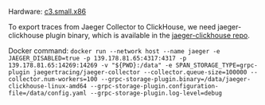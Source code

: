 Hardware: [c3.small.x86](https://deploy.equinix.com/product/servers/c3-small/)

To export traces from Jaeger Collector to ClickHouse, we need jaeger-clickhouse plugin binary, which is available in the [jaeger-clickhouse repo](https://github.com/jaegertracing/jaeger-clickhouse/releases).

Docker command: `docker run --network host --name jaeger -e JAEGER_DISABLED=true -p 139.178.81.65:4317:4317 -p 139.178.81.65:14269:14269 -v "${PWD}:/data" -e SPAN_STORAGE_TYPE=grpc-plugin jaegertracing/jaeger-collector --collector.queue-size=100000 --collector.num-workers=100 --grpc-storage-plugin.binary=/data/jaeger-clickhouse-linux-amd64 --grpc-storage-plugin.configuration-file=/data/config.yaml --grpc-storage-plugin.log-level=debug`
